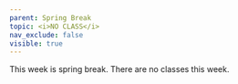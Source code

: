 ```yaml
---
parent: Spring Break
topic: <i>NO CLASS</i>
nav_exclude: false
visible: true
---
```


This week is spring break.  There are no classes this week.
